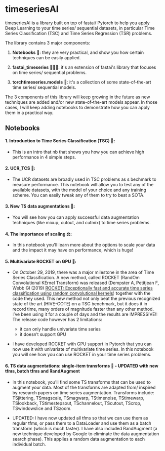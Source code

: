 # timeseriesAI


timeseriesAI is a library built on top of fastai/ Pytorch to help you apply Deep Learning to your time series/ sequential datasets, in particular Time Series Classification (TSC) and Time Series Regression (TSR) problems.


The library contains 3 major components: 

1. **Notebooks** 📒: they are very practical, and show you how certain techniques can be easily applied. 

2. **fastai_timeseries** 🏃🏽‍♀️: it's an extension of fastai's library that focuses on time series/ sequential problems. 

3. **torchtimeseries.models** 👫: it's a collection of some state-of-the-art time series/ sequential models.


The 3 components of this library will keep growing in the future as new techniques are added and/or new state-of-the-art models appear. In those cases, I will keep adding notebooks to demonstrate how you can apply them in a practical way.


## Notebooks

#### 1. Introduction to Time Series Classification (TSC) 🤝: 
- This is an intro that nb that shows you how you can achieve high performance in 4 simple steps.

#### 2. UCR_TCS 🧪:
- The UCR datasets are broadly used in TSC problems as s bechmark to measure performance. This notebook will allow you to test any of the available datasets, with the model of your choice and any training scheme. You can easily tweak any of them to try to beat a SOTA.

#### 3. New TS data augmentations 🔎: 
- You will see how you can apply successful data augmentation techniques (like mixup, cutout, and cutmix) to time series problems.

#### 4. The importance of scaling ⚖️: 
- In this notebook you'll learn more about the options to scale your data and the impact it may have on performance, which is huge!

#### 5. Multivariate ROCKET on GPU 🚀: 
- On October 29, 2019, there was a major milestone in the area of Time Series Classification. 
A new method, called ROCKET (RandOm Convolutional KErnel Transform) was released (Dempster A, Petitjean F, Webb GI (2019) [ROCKET: Exceptionally fast and accurate time series classification using random convolutional kernels](https://arxiv.org/pdf/1910.13051)) together with the code they used.
This new method not only beat the previous recognized state of the art (HIVE-COTE) on a TSC benchmark, but it does it in record time, many orders of magnitude faster than any other method. 
I’ve been using it for a couple of days and the results are IMPRESSIVE!! 
The release code however has 2 limitations:
  - it can only handle univariate time series
  - it doesn’t support GPU

- I have developed ROCKET with GPU support in Pytorch that you can now use it with univariate of multivariate time series. In this notebook you will see how you can use ROCKET in your time series problems.

#### 6. TS data augmentations: single-item transforms 👯 - UPDATED with new tfms, batch tfms and RandAugment
- In this notebook, you'll find some TS transforms that can be used to augment your data. Most of the transforms are adapted from/ inspired by research papers on time series augmentation. Transforms include:  TSjittering, TSmagscale, TSmagwarp, TStimenoise, TStimewarp, TSlookback, TStimestepsout, TSchannelout, TScutout, TScrop, TSwindowslice and TSzoom.

- UPDATED: I have now updated all tfms so that we can use them as regular tfms, or pass them to a DataLoader and use them as a batch transform (which is much faster). I have also included RandAugment (a new technique developed by Google to eliminate the data augmentation search phase). This applies a random data augmentation to each individual batch.

